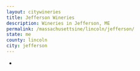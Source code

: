 ```yaml
---
layout: citywineries
title: Jefferson Wineries
description: Wineries in Jefferson, ME
permalink: /massachusettsine/lincoln/jefferson/
state: me
county: lincoln
city: jefferson
---
```

-
